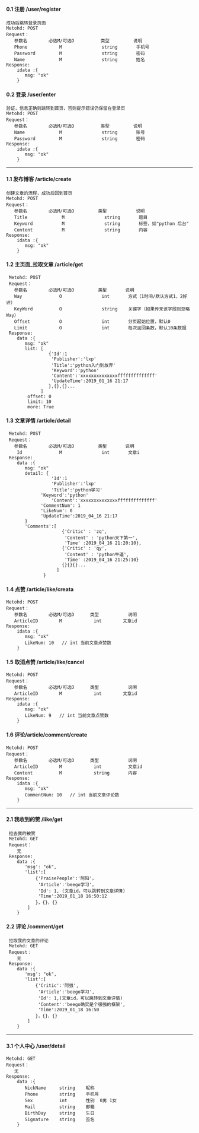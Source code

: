 #### 0.1 注册 /user/register
    成功后跳转登录页面
    Metohd: POST
    Request：  
	   参数名        必选M/可选O          类型         说明
	   Phone            M               string       手机号
	   Password         M               string       密码
	   Name             M               string       姓名  
    Response:
	    idata :{
           msg: "ok"
	    }

#### 0.2 登录 /user/enter
    验证，信息正确则跳转到首页，否则提示错误仍保留在登录页
    Metohd: POST
    Request：   
	   参数名        必选M/可选O          类型         说明
	   Name             M               string       账号
	   Password         M               string       密码
    Response:
	    idata :{
           msg: "ok"
	    }
-----

#### 1.1 发布博客 /article/create
    创建文章的流程，成功后回到首页
    Metohd: POST
    Request：  
	   参数名        必选M/可选O         类型           说明
	   Title             M               string       题目
	   Keyword           M               string       标签，如"python 后台"
       Content           M               string       内容
    Response:
	    idata :{
           msg: "ok"
	    }

#### 1.2 主页面_拉取文章 /article/get
     Metohd: POST
     Request：  
	   参数名        必选M/可选O         类型       说明
	   Way              O               int       方式（1时间/默认方式1，2好评）
       KeyWord          O               string    关键字（如果传来该字段则忽略Way）
       Offset           O               int       分页起始位置，默认0
       Limit            O               int       每次返回条数，默认10条数据
     Response:
	    data :{
           msg: "ok"
           list: [
                    {'Id':1
                     'Publisher':'lxp'
                     'Title':'python入门到放弃'
		             'Keyword':'python'
                     'Content':'xxxxxxxxxxxxxxffffffffffffff'
		             'UpdateTime':2019_01_16 21:17
                    },{},{}...
                 ]
            offset: 0 
            limit: 10
            more: True    


#### 1.3 文章详情 /article/detail
     Metohd: POST
     Request：  
	   参数名        必选M/可选O         类型       说明
	    Id              M               int       文章i
     Response:
	    data :{
           msg: "ok"
           detail: {
                     'Id':1
                     'Publisher':'lxp'
                     'Title':'python学习'
		         'Keyword':'python'
                     'Content':'xxxxxxxxxxxxxxffffffffffffff'
		         'CommentNum': 1  
		         'LikeNum': 0
		         'UpdateTime':2019_04_16 21:17
		   }
           'Comments':[
                         {'Critic' : 'zq', 
                          'Content' : 'python天下第一',
                          'Time' :2019_04_16 21:20:10},
                         {'Critic' : 'qy', 
                          'Content' : 'python牛逼',
                          'Time' :2019_04_16 21:25:10}
                         {}{}{}...
                       ]
                  }
           

#### 1.4 点赞 /article/like/creata
    Metohd: POST
    Request：  
	   参数名        必选M/可选O      类型           说明
       ArticleID        M            int        文章id
    Response:
	    idata :{
           msg: "ok"
           LikeNum: 10   // int 当前文章点赞数
	    }

#### 1.5 取消点赞 /article/like/cancel
    Metohd: POST
    Request：  
	   参数名        必选M/可选O      类型           说明
       ArticleID        M            int        文章id
    Response:
	    idata :{
           msg: "ok"
           LikeNum: 9   // int 当前文章点赞数
	    }


#### 1.6 评论/article/comment/create    
    Metohd: POST
    Request：  
	   参数名        必选M/可选O      类型           说明
       ArticleID        M            int          文章id
       Content          M            string       内容
    Response:
	    idata :{
           msg: "ok"
           CommentNum: 10   // int 当前文章评论数
	    }

-----

#### 2.1 我收到的赞 /like/get
     拉去我的被赞
     Metohd: GET
     Request：  
	    无
     Response:
	    data :{
           'msg': "ok",
           'list':[
               {'PraisePeople':'阿阳'，
                'Article':'beego学习'，
                'Id': 1, (文章id，可以跳转到文章详情)
                'Time':2019_01_18 16:50:12
               }，{}，{}
            ]
        }
#### 2.2 评论 /comment/get
     拉取我的文章的评论
     Metohd: GET
     Request：  
	    无
     Response:
	    data :{
           'msg': "ok",
           'list':[
               {'Critic':'阿强',
                'Article':'beego学习',
                'Id': 1,(文章id，可以跳转到文章详情)
                'Content':'beego确实是个很强的框架',         
                'Time':2019_01_18 16:50
               }，{}，{}
            ]
	    }

-----

#### 3.1 个人中心 /user/detail  
    Metohd: GET
    Request：  
	   无
    Response:
	    data :{
           NickName     string    昵称
           Phone        string    手机号
           Sex          int       性别  0男 1女
           Mail         string    邮箱
           BirthDay     string    生日
           Signature    string    签名
	    }
     
